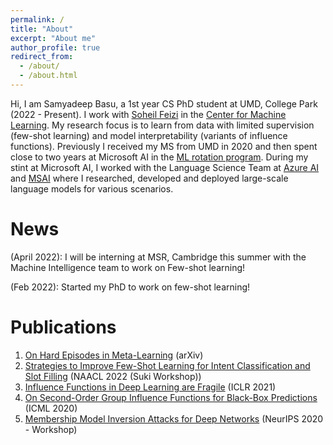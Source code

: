 ```yaml
---
permalink: /
title: "About"
excerpt: "About me"
author_profile: true
redirect_from: 
  - /about/
  - /about.html
---
```


Hi, I am Samyadeep Basu, a 1st year CS PhD student at UMD, College Park (2022 - Present). I work with [Soheil Feizi](https://www.cs.umd.edu/~sfeizi/) in the [Center for Machine Learning](https://ml.umd.edu/). My research focus is to learn from data with limited supervision (few-shot learning) and model interpretability (variants of influence functions). Previously I received my MS from UMD in 2020 and then spent close to two years at Microsoft AI in the [ML rotation program](https://www.microsoftnewengland.com/maidap/). During my stint at Microsoft AI, I worked with the Language Science Team at [Azure AI](https://www.microsoft.com/en-us/research/group/cognitive-services-research/knowledge-and-language/) and [MSAI](https://www.microsoft.com/en-us/research/group/artificial-intelligence-research-munich/) where I researched, developed and deployed large-scale language models for various scenarios.

News 
======
 (April 2022): I will be interning at MSR, Cambridge this summer with the Machine Intelligence team to work on Few-shot learning!
 
 (Feb 2022): Started my PhD to work on few-shot learning!

Publications
======
1. [On Hard Episodes in Meta-Learning](https://arxiv.org/abs/2110.11190) (arXiv)
2. [Strategies to Improve Few-Shot Learning for Intent Classification and Slot Filling](https://arxiv.org/abs/2109.08754) (NAACL 2022 (Suki Workshop))
3. [Influence Functions in Deep Learning are Fragile](https://arxiv.org/abs/2006.14651) (ICLR 2021)
4. [On Second-Order Group Influence Functions for Black-Box Predictions](http://proceedings.mlr.press/v119/basu20b.html) (ICML 2020)
5. [Membership Model Inversion Attacks for Deep Networks](https://arxiv.org/abs/1910.04257) (NeurIPS 2020 - Workshop)

